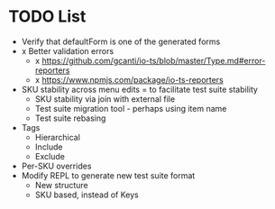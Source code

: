 # TODO List

* Verify that defaultForm is one of the generated forms
* x Better validation errors
  * x https://github.com/gcanti/io-ts/blob/master/Type.md#error-reporters
  * x https://www.npmjs.com/package/io-ts-reporters
* SKU stability across menu edits = to facilitate test suite stability
  * SKU stability via join with external file
  * Test suite migration tool - perhaps using item name
  * Test suite rebasing
* Tags
  * Hierarchical
  * Include
  * Exclude
* Per-SKU overrides
* Modify REPL to generate new test suite format
  * New structure
  * SKU based, instead of Keys
